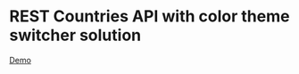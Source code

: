 # REST Countries API with color theme switcher solution
[Demo]([https://countries-redux-pdwkq41tk-anderboom.vercel.app/])
